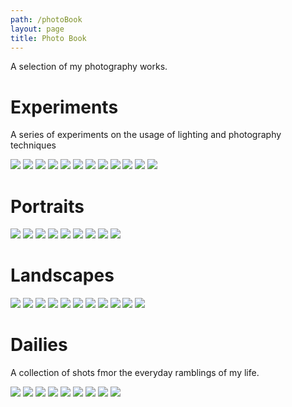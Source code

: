 ```yaml
---
path: /photoBook
layout: page
title: Photo Book
---
```



A selection of my photography works.

# Experiments
A series of experiments on the usage of lighting and photography techniques
<br/>

<photo-grid>
<img src="experiments/b-22.jpg"/>
<img src="experiments/b-20.jpg"/>
<img src="experiments/b-23.jpg"/>
<img src="experiments/b-8.jpg"/>
<img src="experiments/b-12.jpg"/>
<img src="experiments/b-28.jpg"/>
<img src="experiments/b-2.jpg"/>
<img src="experiments/b-13.jpg"/>
<img src="experiments/b-1.jpg"/>
<img src="experiments/b-24.jpg"/>
<img src="experiments/b-29.jpg"/>
<img src="experiments/b-25.jpg"/>
</photo-grid>

# Portraits
<photo-grid>
<img src="portraits/b-19.jpg"/>
<img src="portraits/b-9.jpg"/>
<img src="portraits/b-18.jpg"/>
<img src="portraits/b-12.jpg"/>
<img src="portraits/b-21.jpg"/>
<img src="portraits/b-26.jpg"/>
<img src="portraits/b-16.jpg"/>
<img src="portraits/b-20.jpg"/>
<img src="portraits/b-24.jpg"/>
</photo-grid>

# Landscapes
<photo-grid>
<img src="landscapes/b-33.jpg"/>
<img src="landscapes/b-34.jpg"/>
<img src="landscapes/b-27.jpg"/>
<img src="landscapes/b-37.jpg"/>
<img src="landscapes/b-39.jpg"/>
<img src="landscapes/b-40.jpg"/>
<img src="landscapes/b-44.jpg"/>
<img src="landscapes/b-46.jpg"/>
<img src="landscapes/b-9.jpg"/>
<img src="landscapes/b-38.jpg"/>
<img src="landscapes/b-35.jpg"/>
</photo-grid>

# Dailies 
A collection of shots fmor the everyday ramblings of my life.
<br/>

<photo-grid>
<img src="dailies/b-10.jpg"/>
<img src="dailies/b-14.jpg"/>
<img src="dailies/b-17.jpg"/>
<img src="dailies/b-30.jpg"/>
<img src="dailies/b-18.jpg"/>
<img src="dailies/b-32.jpg"/>
<img src="dailies/b-11.jpg"/>
<img src="dailies/b-16.jpg"/>
<img src="dailies/b-4.jpg"/>
</photo-grid>

            